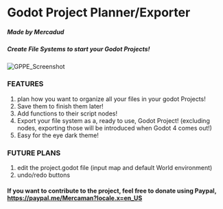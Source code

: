 # Godot Project Planner/Exporter
##### Made by Mercadud

##### Create File Systems to start your Godot Projects!
![GPPE_Screenshot](https://user-images.githubusercontent.com/34464977/114290780-f77a1880-9a4f-11eb-90f8-5c5c75a527c3.png)


### FEATURES
1. plan how you want to organize all your files in your godot Projects!
2. Save them to finish them later!
3. Add functions to their script nodes!
4. Export your file system as a, ready to use, Godot Project! (excluding nodes, exporting those will be introduced when Godot 4 comes out!)
5. Easy for the eye dark theme!

### FUTURE PLANS
1. edit the project.godot file (input map and default World environment)
2. undo/redo buttons

#### If you want to contribute to the project, feel free to donate using Paypal, https://paypal.me/Mercaman?locale.x=en_US
